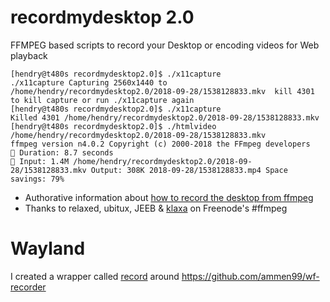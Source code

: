 # recordmydesktop 2.0

FFMPEG based scripts to record your Desktop or encoding videos for Web playback

	[hendry@t480s recordmydesktop2.0]$ ./x11capture
	./x11capture Capturing 2560x1440 to /home/hendry/recordmydesktop2.0/2018-09-28/1538128833.mkv  kill 4301 to kill capture or run ./x11capture again
	[hendry@t480s recordmydesktop2.0]$ ./x11capture
	Killed 4301 /home/hendry/recordmydesktop2.0/2018-09-28/1538128833.mkv
	[hendry@t480s recordmydesktop2.0]$ ./htmlvideo /home/hendry/recordmydesktop2.0/2018-09-28/1538128833.mkv
	ffmpeg version n4.0.2 Copyright (c) 2000-2018 the FFmpeg developers
	🎥 Duration: 8.7 seconds
	🎥 Input: 1.4M /home/hendry/recordmydesktop2.0/2018-09-28/1538128833.mkv Output: 308K 2018-09-28/1538128833.mp4 Space savings: 79%

* Authorative information about [how to record the desktop from ffmpeg](https://trac.ffmpeg.org/wiki/Capture/Desktop)
* Thanks to relaxed, ubitux, JEEB & [klaxa](https://gist.github.com/7dcccbd86fdcce3c4ced) on Freenode's #ffmpeg

# Wayland

I created a wrapper called [record](https://github.com/kaihendry/dotfiles/blob/master/bin/record) around <https://github.com/ammen99/wf-recorder>
